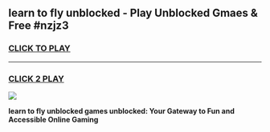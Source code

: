 
## learn to fly unblocked - Play Unblocked Gmaes & Free #nzjz3
<h3>
<a href="https://news.freeplayer.one?title=learn_to_fly_unblocked&ref=03M">CLICK TO PLAY</a></h3>
<hr>

<h3>
<a href="https://news.freeplayer.one?title=learn_to_fly_unblocked&ref=03M">CLICK 2 PLAY</a>
  
</h3>

<a href="https://news.freeplayer.one?title=learn_to_fly_unblocked&ref=03M"><img src="https://clearcache.store/games.png"></a>


**learn to fly unblocked games unblocked: Your Gateway to Fun and Accessible Online Gaming**
